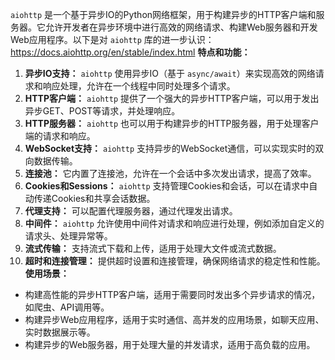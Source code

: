 `aiohttp` 是一个基于异步IO的Python网络框架，用于构建异步的HTTP客户端和服务器。它允许开发者在异步环境中进行高效的网络请求、构建Web服务器和开发Web应用程序。以下是对 `aiohttp` 库的进一步认识：
https://docs.aiohttp.org/en/stable/index.html
**特点和功能：**
1. **异步IO支持：** `aiohttp` 使用异步IO（基于 `async/await`）来实现高效的网络请求和响应处理，允许在一个线程中同时处理多个请求。
2. **HTTP客户端：** `aiohttp` 提供了一个强大的异步HTTP客户端，可以用于发出异步GET、POST等请求，并处理响应。
3. **HTTP服务器：** `aiohttp` 也可以用于构建异步的HTTP服务器，用于处理客户端的请求和响应。
4. **WebSocket支持：** `aiohttp` 支持异步的WebSocket通信，可以实现实时的双向数据传输。
5. **连接池：** 它内置了连接池，允许在一个会话中多次发出请求，提高了效率。
6. **Cookies和Sessions：** `aiohttp` 支持管理Cookies和会话，可以在请求中自动传递Cookies和共享会话数据。
7. **代理支持：** 可以配置代理服务器，通过代理发出请求。
8. **中间件：** `aiohttp` 允许使用中间件对请求和响应进行处理，例如添加自定义的请求头、处理异常等。
9. **流式传输：** 支持流式下载和上传，适用于处理大文件或流式数据。
10. **超时和连接管理：** 提供超时设置和连接管理，确保网络请求的稳定性和性能。
**使用场景：**
- 构建高性能的异步HTTP客户端，适用于需要同时发出多个异步请求的情况，如爬虫、API调用等。
- 构建异步Web应用程序，适用于实时通信、高并发的应用场景，如聊天应用、实时数据展示等。
- 构建异步的Web服务器，用于处理大量的并发请求，适用于高负载的应用。